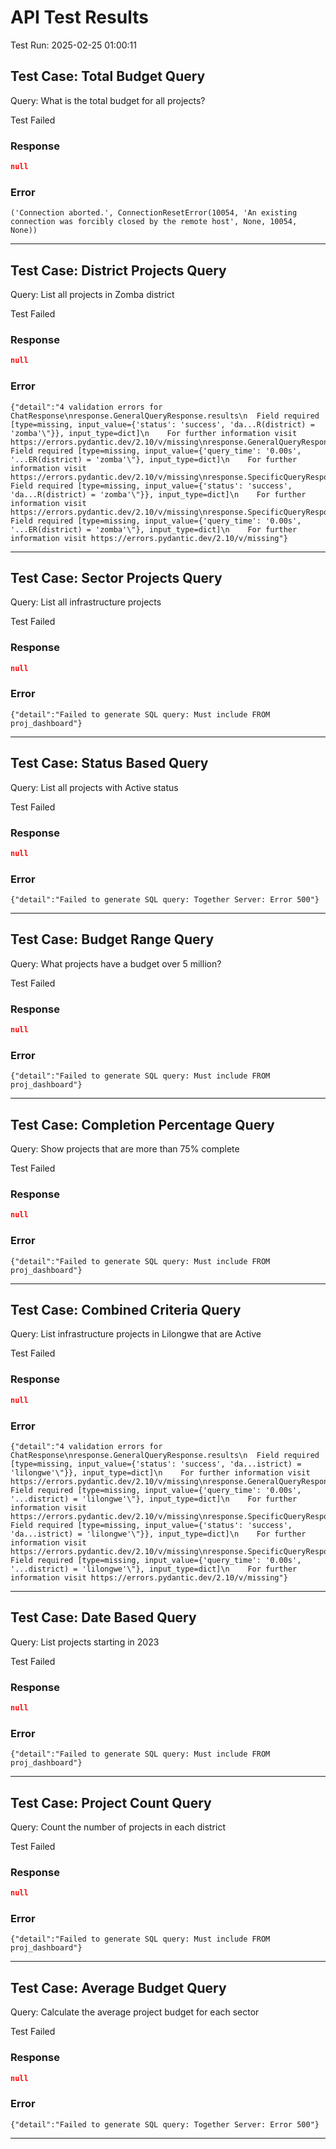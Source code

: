 # API Test Results

Test Run: 2025-02-25 01:00:11

## Test Case: Total Budget Query
Query: What is the total budget for all projects?

Test Failed

### Response
```json
null
```

### Error
```
('Connection aborted.', ConnectionResetError(10054, 'An existing connection was forcibly closed by the remote host', None, 10054, None))
```

---

## Test Case: District Projects Query
Query: List all projects in Zomba district

Test Failed

### Response
```json
null
```

### Error
```
{"detail":"4 validation errors for ChatResponse\nresponse.GeneralQueryResponse.results\n  Field required [type=missing, input_value={'status': 'success', 'da...R(district) = 'zomba'\"}}, input_type=dict]\n    For further information visit https://errors.pydantic.dev/2.10/v/missing\nresponse.GeneralQueryResponse.metadata.total_results\n  Field required [type=missing, input_value={'query_time': '0.00s', '...ER(district) = 'zomba'\"}, input_type=dict]\n    For further information visit https://errors.pydantic.dev/2.10/v/missing\nresponse.SpecificQueryResponse.results\n  Field required [type=missing, input_value={'status': 'success', 'da...R(district) = 'zomba'\"}}, input_type=dict]\n    For further information visit https://errors.pydantic.dev/2.10/v/missing\nresponse.SpecificQueryResponse.metadata.total_results\n  Field required [type=missing, input_value={'query_time': '0.00s', '...ER(district) = 'zomba'\"}, input_type=dict]\n    For further information visit https://errors.pydantic.dev/2.10/v/missing"}
```

---

## Test Case: Sector Projects Query
Query: List all infrastructure projects

Test Failed

### Response
```json
null
```

### Error
```
{"detail":"Failed to generate SQL query: Must include FROM proj_dashboard"}
```

---

## Test Case: Status Based Query
Query: List all projects with Active status

Test Failed

### Response
```json
null
```

### Error
```
{"detail":"Failed to generate SQL query: Together Server: Error 500"}
```

---

## Test Case: Budget Range Query
Query: What projects have a budget over 5 million?

Test Failed

### Response
```json
null
```

### Error
```
{"detail":"Failed to generate SQL query: Must include FROM proj_dashboard"}
```

---

## Test Case: Completion Percentage Query
Query: Show projects that are more than 75% complete

Test Failed

### Response
```json
null
```

### Error
```
{"detail":"Failed to generate SQL query: Must include FROM proj_dashboard"}
```

---

## Test Case: Combined Criteria Query
Query: List infrastructure projects in Lilongwe that are Active

Test Failed

### Response
```json
null
```

### Error
```
{"detail":"4 validation errors for ChatResponse\nresponse.GeneralQueryResponse.results\n  Field required [type=missing, input_value={'status': 'success', 'da...istrict) = 'lilongwe'\"}}, input_type=dict]\n    For further information visit https://errors.pydantic.dev/2.10/v/missing\nresponse.GeneralQueryResponse.metadata.total_results\n  Field required [type=missing, input_value={'query_time': '0.00s', '...district) = 'lilongwe'\"}, input_type=dict]\n    For further information visit https://errors.pydantic.dev/2.10/v/missing\nresponse.SpecificQueryResponse.results\n  Field required [type=missing, input_value={'status': 'success', 'da...istrict) = 'lilongwe'\"}}, input_type=dict]\n    For further information visit https://errors.pydantic.dev/2.10/v/missing\nresponse.SpecificQueryResponse.metadata.total_results\n  Field required [type=missing, input_value={'query_time': '0.00s', '...district) = 'lilongwe'\"}, input_type=dict]\n    For further information visit https://errors.pydantic.dev/2.10/v/missing"}
```

---

## Test Case: Date Based Query
Query: List projects starting in 2023

Test Failed

### Response
```json
null
```

### Error
```
{"detail":"Failed to generate SQL query: Must include FROM proj_dashboard"}
```

---

## Test Case: Project Count Query
Query: Count the number of projects in each district

Test Failed

### Response
```json
null
```

### Error
```
{"detail":"Failed to generate SQL query: Must include FROM proj_dashboard"}
```

---

## Test Case: Average Budget Query
Query: Calculate the average project budget for each sector

Test Failed

### Response
```json
null
```

### Error
```
{"detail":"Failed to generate SQL query: Together Server: Error 500"}
```

---

